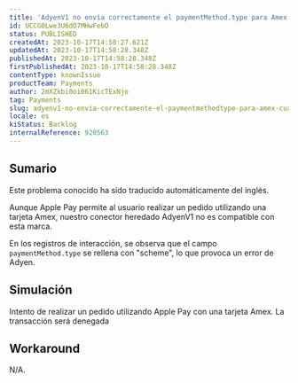 ```yaml
---
title: 'AdyenV1 no envía correctamente el paymentMethod.type para Amex cuando se utiliza Apple Pay.'
id: UCCG0Lwe3U6dO7MHwFebO
status: PUBLISHED
createdAt: 2023-10-17T14:58:27.621Z
updatedAt: 2023-10-17T14:58:28.348Z
publishedAt: 2023-10-17T14:58:28.348Z
firstPublishedAt: 2023-10-17T14:58:28.348Z
contentType: knownIssue
productTeam: Payments
author: 2mXZkbi0oi061KicTExNjo
tag: Payments
slug: adyenv1-no-envia-correctamente-el-paymentmethodtype-para-amex-cuando-se-utiliza-apple-pay
locale: es
kiStatus: Backlog
internalReference: 920563
---
```


## Sumario

<div class="alert alert-info">
  <p>Este problema conocido ha sido traducido automáticamente del inglés.</p>
</div>


Aunque Apple Pay permite al usuario realizar un pedido utilizando una tarjeta Amex, nuestro conector heredado AdyenV1 no es compatible con esta marca.

En los registros de interacción, se observa que el campo` paymentMethod.type` se rellena con "scheme", lo que provoca un error de Adyen.


##

## Simulación


Intento de realizar un pedido utilizando Apple Pay con una tarjeta Amex. La transacción será denegada



## Workaround


N/A.






